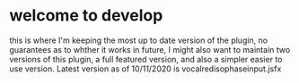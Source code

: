 # welcome to develop
this is where I'm keeping the most up to date version of the plugin, no guarantees as to whther it works
in future, I might also want to maintain two versions of this plugin, a full featured version, and also a simpler easier to use version.
Latest version as of 10/11/2020 is vocalredisophaseinput.jsfx